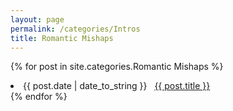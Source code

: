 ```yaml
---
layout: page
permalink: /categories/Intros
title: Romantic Mishaps
---
```


{% for post in site.categories.Romantic Mishaps %}
 <li><span>{{ post.date | date_to_string }}</span> &nbsp; <a href="{{ post.url }}">{{ post.title }}</a></li>
{% endfor %}